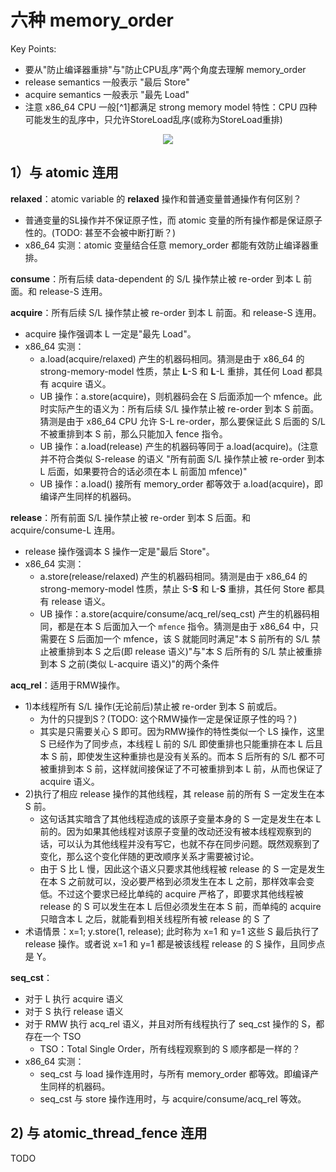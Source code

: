 
# 六种 memory_order

Key Points:
- 要从"防止编译器重排"与"防止CPU乱序"两个角度去理解 memory_order
- release semantics 一般表示 "最后 Store"
- acquire semantics 一般表示 "最先 Load"
- 注意 x86_64 CPU 一般[^1]都满足 strong memory model 特性：CPU 四种可能发生的乱序中，只允许StoreLoad乱序(或称为StoreLoad重排)

<p align="center">
  <img src="http://45.32.60.168/lgc/2019-07-27_18.38.17.png">
</p>

## 1）与 atomic 连用

**relaxed**：atomic variable 的 **relaxed** 操作和普通变量普通操作有何区别？
- 普通变量的SL操作并不保证原子性，而 atomic 变量的所有操作都是保证原子性的。(TODO: 甚至不会被中断打断？)
- x86_64 实测：atomic 变量结合任意 memory_order 都能有效防止编译器重排。

**consume**：所有后续 data-dependent 的 S/L 操作禁止被 re-order 到本 L 前面。和 release-S 连用。

**acquire**：所有后续 S/L 操作禁止被 re-order 到本 L 前面。和 release-S 连用。
- acquire 操作强调本 L 一定是"最先 Load"。
- x86_64 实测：
  - a.load(acquire/relaxed) 产生的机器码相同。猜测是由于 x86_64 的 strong-memory-model 性质，禁止 **L**-S 和 **L**-L 重排，其任何 Load 都具有 acquire 语义。
  - UB 操作：a.store(acquire)，则机器码会在 S 后面添加一个 mfence。此时实际产生的语义为：所有后续 S/L 操作禁止被 re-order 到本 S 前面。猜测是由于 x86_64 CPU 允许 S-L re-order，那么要保证此 S 后面的 S/L 不被重排到本 S 前，那么只能加入 fence 指令。
  - UB 操作：a.load(release) 产生的机器码等同于 a.load(acquire)。(注意并不符合类似 S-release 的语义 "所有前面 S/L 操作禁止被 re-order 到本 L 后面，如果要符合的话必须在本 L 前面加 mfence)"
  - UB 操作：a.load() 接所有 memory_order 都等效于 a.load(acquire)，即编译产生同样的机器码。

**release**：所有前面 S/L 操作禁止被 re-order 到本 S 后面。和 acquire/consume-L 连用。
- release 操作强调本 S 操作一定是"最后 Store"。
- x86_64 实测：
  - a.store(release/relaxed) 产生的机器码相同。猜测是由于 x86_64 的 strong-memory-model 性质，禁止 S-**S** 和 L-**S** 重排，其任何 Store 都具有 release 语义。
  - UB 操作：a.store(acquire/consume/acq_rel/seq_cst) 产生的机器码相同，都是在本 S 后面加入一个 `mfence` 指令。猜测是由于 x86_64 中，只需要在 S 后面加一个 mfence，该 S 就能同时满足"本 S 前所有的 S/L 禁止被重排到本 S 之后(即 release 语义)"与"本 S 后所有的 S/L 禁止被重排到本 S 之前(类似 L-acquire 语义)"的两个条件

**acq_rel**：适用于RMW操作。
- 1)本线程所有 S/L 操作(无论前后)禁止被 re-order 到本 S 前或后。
  - 为什的只提到S？(TODO: 这个RMW操作一定是保证原子性的吗？)
  - 其实是只需要关心 S 即可。因为RMW操作的特性类似一个 LS 操作，这里 S 已经作为了同步点，本线程 L 前的 S/L 即使重排也只能重排在本 L 后且本 S 前，即使发生这种重排也是没有关系的。而本 S 后所有的 S/L 都不可被重排到本 S 前，这样就间接保证了不可被重排到本 L 前，从而也保证了 acquire 语义。
- 2)执行了相应 release 操作的其他线程，其 release 前的所有 S 一定发生在本 S 前。
  - 这句话其实暗含了其他线程造成的该原子变量本身的 S 一定是发生在本 L 前的。因为如果其他线程对该原子变量的改动还没有被本线程观察到的话，可以认为其他线程并没有写它，也就不存在同步问题。既然观察到了变化，那么这个变化伴随的更改顺序关系才需要被讨论。
  - 由于 S 比 L 慢，因此这个语义只要求其他线程被 release 的 S 一定是发生在本 S 之前就可以，没必要严格到必须发生在本 L 之前，那样效率会变低。不过这个要求已经比单纯的 acquire 严格了，即要求其他线程被 release 的 S 可以发生在本 L 后但必须发生在本 S 前，而单纯的 acquire 只暗含本 L 之后，就能看到相关线程所有被 release 的 S 了
- 术语情景：x=1; y.store(1, release); 此时称为 x=1 和 y=1 这些 S 最后执行了 release 操作。或者说 x=1 和 y=1 都是被该线程 release 的 S 操作，且同步点是 Y。

**seq_cst**：
- 对于 L 执行 acquire 语义
- 对于 S 执行 release 语义
- 对于 RMW 执行 acq_rel 语义，并且对所有线程执行了 seq_cst 操作的 S，都存在一个 TSO
  - TSO：Total Single Order，所有线程观察到的 S 顺序都是一样的？
- x86_64 实测：
  - seq_cst 与 load 操作连用时，与所有 memory_order 都等效。即编译产生同样的机器码。
  - seq_cst 与 store 操作连用时，与 acquire/consume/acq_rel 等效。

## 2) 与 atomic_thread_fence 连用

TODO
